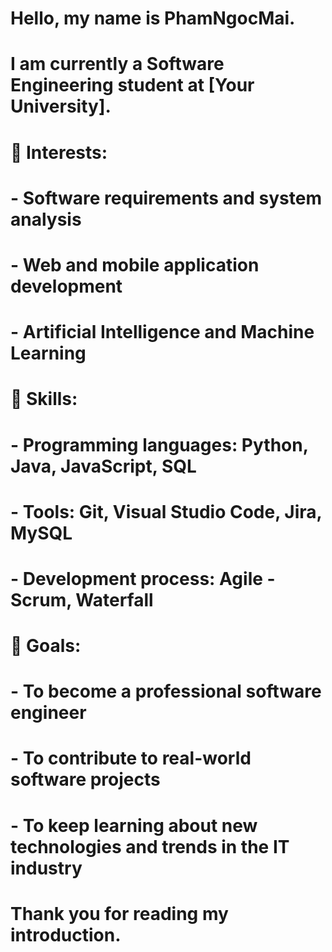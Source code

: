 # Hello, my name is PhamNgocMai.  

# I am currently a Software Engineering student at \[Your University].  

# 

# 🔹 Interests:

# \- Software requirements and system analysis  

# \- Web and mobile application development  

# \- Artificial Intelligence and Machine Learning  

# 

# 🔹 Skills:

# \- Programming languages: Python, Java, JavaScript, SQL  

# \- Tools: Git, Visual Studio Code, Jira, MySQL  

# \- Development process: Agile - Scrum, Waterfall  

# 

# 🔹 Goals:

# \- To become a professional software engineer  

# \- To contribute to real-world software projects  

# \- To keep learning about new technologies and trends in the IT industry  

# 

# Thank you for reading my introduction.


